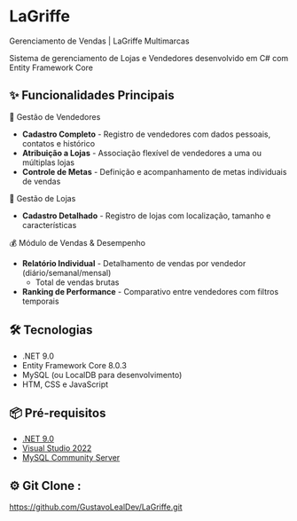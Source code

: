 # LaGriffe
Gerenciamento de Vendas | LaGriffe Multimarcas

Sistema de gerenciamento de Lojas e Vendedores desenvolvido em C# com Entity Framework Core

## ✨ Funcionalidades Principais

👥 Gestão de Vendedores
- **Cadastro Completo** - Registro de vendedores com dados pessoais, contatos e histórico
- **Atribuição a Lojas** - Associação flexível de vendedores a uma ou múltiplas lojas
- **Controle de Metas** - Definição e acompanhamento de metas individuais de vendas

 🏪 Gestão de Lojas
- **Cadastro Detalhado** - Registro de lojas com localização, tamanho e características

💰 Módulo de Vendas & Desempenho
- **Relatório Individual** - Detalhamento de vendas por vendedor (diário/semanal/mensal)
  - Total de vendas brutas
- **Ranking de Performance** - Comparativo entre vendedores com filtros temporais

## 🛠️ Tecnologias
- .NET 9.0
- Entity Framework Core 8.0.3
- MySQL (ou LocalDB para desenvolvimento)
- HTM, CSS e JavaScript

## 📦 Pré-requisitos
- [.NET 9.0](https://dotnet.microsoft.com/download)
- [Visual Studio 2022](https://visualstudio.microsoft.com/)
- [ MySQL Community Server](https://downloads.mysql.com/archives/community/)


## ⚙️ Git Clone :

https://github.com/GustavoLealDev/LaGriffe.git
